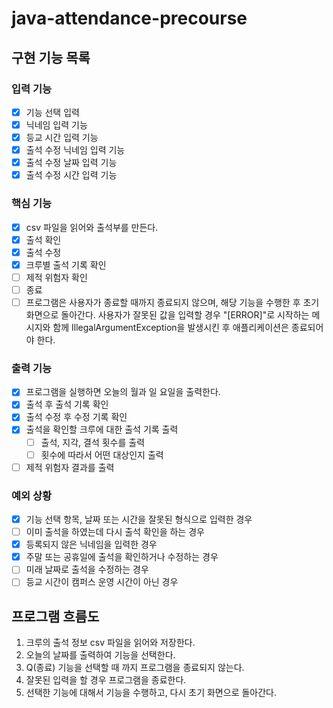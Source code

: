 # java-attendance-precourse

## 구현 기능 목록

### 입력 기능

- [x] 기능 선택 입력
- [x] 닉네임 입력 기능
- [x] 등교 시간 입력 기능
- [x] 출석 수정 닉네임 입력 기능
- [x] 출석 수정 날짜 입력 기능
- [x] 출석 수정 시간 입력 기능

### 핵심 기능

- [x] csv 파일을 읽어와 출석부를 만든다.
- [x] 출석 확인
- [x] 출석 수정
- [x] 크루별 출석 기록 확인
- [ ] 제적 위험자 확인
- [ ] 종료
- [ ] 프로그램은 사용자가 종료할 때까지 종료되지 않으며, 해당 기능을 수행한 후 초기 화면으로 돌아간다.
  사용자가 잘못된 값을 입력할 경우 "[ERROR]"로 시작하는 메시지와 함께 IllegalArgumentException을 발생시킨 후 애플리케이션은 종료되어야 한다.

### 출력 기능

- [x] 프로그램을 실행하면 오늘의 월과 일 요일을 출력한다.
- [x] 출석 후 출석 기록 확인
- [x] 출석 수정 후 수정 기록 확인
- [x] 출석을 확인할 크루에 대한 출석 기록 출력
    - [ ] 출석, 지각, 결석 횟수를 출력
    - [ ] 횟수에 따라서 어떤 대상인지 출력
- [ ] 제적 위험자 결과를 출력

### 예외 상황

- [x] 기능 선택 항목, 날짜 또는 시간을 잘못된 형식으로 입력한 경우
- [ ] 이미 출석을 하였는데 다시 출석 확인을 하는 경우
- [x] 등록되지 않은 닉네임을 입력한 경우
- [x] 주말 또는 공휴일에 출석을 확인하거나 수정하는 경우
- [ ] 미래 날짜로 출석을 수정하는 경우
- [ ] 등교 시간이 캠퍼스 운영 시간이 아닌 경우

## 프로그램 흐름도

1. 크루의 출석 정보 csv 파일을 읽어와 저장한다.
2. 오늘의 날짜를 출력하여 기능을 선택한다.
3. Q(종료) 기능을 선택할 때 까지 프로그램을 종료되지 않는다.
3. 잘못된 입력을 할 경우 프로그램을 종료한다.
4. 선택한 기능에 대해서 기능을 수행하고, 다시 초기 화면으로 돌아간다.
